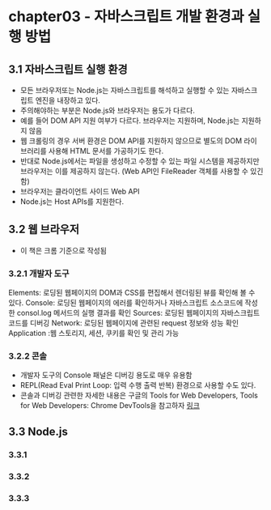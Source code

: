# chapter03 - 자바스크립트 개발 환경과 실행 방법

## 3.1 자바스크립트 실행 환경

- 모든 브라우저또는 Node.js는 자바스크립트를 해석하고 실행할 수 있는 자바스크립트 엔진을 내장하고 있다.
- 주의해야하는 부분은 Node.js와 브라우저는 용도가 다르다.
- 예를 들어 DOM API 지원 여부가 다르다. 브라우저는 지원하며, Node.js는 지원하지 않음
- 웹 크롤링의 경우 서버 환경은 DOM API를 지원하지 않으므로 별도의 DOM 라이브러리를 사용해 HTML 문서를 가공하기도 한다.
- 반대로 Node.js에서는 파일을 생성하고 수정할 수 있는 파일 시스템을 제공하지만 브라우저는 이를 제공하지 않는다. (Web API인 FileReader 객체를 사용할 수 있긴함)
- 브라우저는 클라이언트 사이드 Web API
- Node.js는 Host APIs를 지원한다.

## 3.2 웹 브라우저

- 이 책은 크롬 기준으로 작성됨

### 3.2.1 개발자 도구

Elements: 로딩된 웹페이지의 DOM과 CSS를 편집해서 렌더링된 뷰를 확인해 볼 수 있다.
Console: 로딩된 웹페이지의 에러를 확인하거나 자바스크립트 소스코드에 작성한 consol.log 메서드의 실행 결과를 확인
Sources: 로딩된 웹페이지의 자바스크립트 코드를 디버깅
Network: 로딩된 웹페이지에 관련된 request 정보와 성능 확인
Application :웹 스토리지, 세션, 쿠키를 확인 및 관리 가능

### 3.2.2 콘솔

- 개발자 도구의 Console 패널은 디버깅 용도로 매우 유용함
- REPL(Read Eval Print Loop: 입력 수행 출력 반복) 환경으로 사용할 수도 있다.
- 콘솔과 디버깅 관련한 자세한 내용은 구글의 Tools for Web Developers, Tools for Web Developers: Chrome DevTools을 참고하자 [링크](https://developer.chrome.com/docs/devtools?hl=ko)

## 3.3 Node.js

### 3.3.1

### 3.3.2

### 3.3.3
